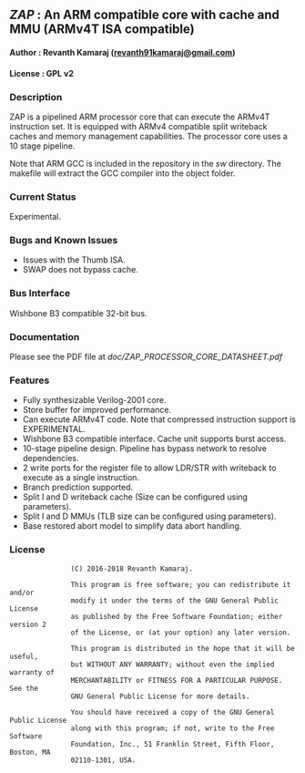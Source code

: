 ## *ZAP* : An ARM compatible core with cache and MMU (ARMv4T ISA compatible)

#### Author        : Revanth Kamaraj (revanth91kamaraj@gmail.com)
#### License       : GPL v2

### Description 

ZAP is a pipelined ARM processor core that can execute the ARMv4T instruction
set. It is equipped with ARMv4 compatible split writeback caches and memory 
management capabilities. The processor core uses a 10 stage pipeline.

Note that ARM GCC is included in the repository in the *sw* directory. The
makefile will extract the GCC compiler into the object folder.

### Current Status 

Experimental.

### Bugs and Known Issues

 - Issues with the Thumb ISA.  
 - SWAP does not bypass cache.

### Bus Interface 
 
Wishbone B3 compatible 32-bit bus.

### Documentation

Please see the PDF file at *doc/ZAP_PROCESSOR_CORE_DATASHEET.pdf*

### Features 

 - Fully synthesizable Verilog-2001 core.    
 - Store buffer for improved performance.    
 - Can execute ARMv4T code. Note that compressed instruction support is EXPERIMENTAL.
 - Wishbone B3 compatible interface. Cache unit supports burst access.
 - 10-stage pipeline design. Pipeline has bypass network to resolve dependencies.
 - 2 write ports for the register file to allow LDR/STR with writeback to execute as a single instruction.
 - Branch prediction supported.
 - Split I and D writeback cache (Size can be configured using parameters).
 - Split I and D MMUs (TLB size can be configured using parameters).
 - Base restored abort model to simplify data abort handling.

### License

                   (C) 2016-2018 Revanth Kamaraj.                        
                                                                         
                   This program is free software; you can redistribute it and/or           
                   modify it under the terms of the GNU General Public License             
                   as published by the Free Software Foundation; either version 2          
                   of the License, or (at your option) any later version.                  
                                                                                           
                   This program is distributed in the hope that it will be useful,         
                   but WITHOUT ANY WARRANTY; without even the implied warranty of          
                   MERCHANTABILITY or FITNESS FOR A PARTICULAR PURPOSE.  See the           
                   GNU General Public License for more details.                            
                                                                                           
                   You should have received a copy of the GNU General Public License       
                   along with this program; if not, write to the Free Software             
                   Foundation, Inc., 51 Franklin Street, Fifth Floor, Boston, MA           
                   02110-1301, USA.                                                        
                                                                         

